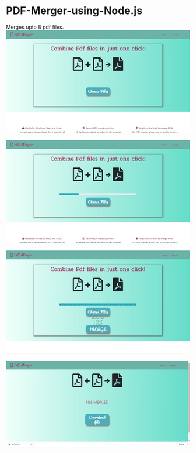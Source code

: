 # PDF-Merger-using-Node.js

Merges upto 8 pdf files.
![choose file](https://github.com/soundarya784/PDF-Merger-using-Node.js/blob/master/views/Screenshot_1_1.jpg?raw=true)<br /><br />
![progress bar](https://github.com/soundarya784/PDF-Merger-using-Node.js/blob/master/views/Screenshot_3_1.jpg?raw=true)<br /><br />
![merge](https://github.com/soundarya784/PDF-Merger-using-Node.js/blob/master/views/Screenshot_4_1.jpg?raw=true)<br /><br />
![download file](https://github.com/soundarya784/PDF-Merger-using-Node.js/blob/master/views/Screenshot_5_1.jpg?raw=true)<br /><br />
